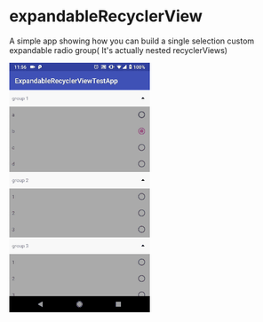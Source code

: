 # expandableRecyclerView
A simple app showing how you can build a single selection custom expandable radio group( It's actually nested recyclerViews)

![Output sample](https://github.com/jeffreyliu8/expandableRecyclerView/blob/master/preview.gif)
